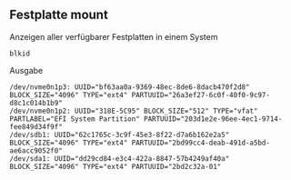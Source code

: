 ## Festplatte mount

Anzeigen aller verfügbarer Festplatten in einem System

```
blkid
```
Ausgabe
```
/dev/nvme0n1p3: UUID="bf63aa0a-9369-48ec-8de6-8dacb470f2d8" BLOCK_SIZE="4096" TYPE="ext4" PARTUUID="26a3ef27-6c0f-40f0-9c97-d8c1c014b1b9"
/dev/nvme0n1p2: UUID="318E-5C95" BLOCK_SIZE="512" TYPE="vfat" PARTLABEL="EFI System Partition" PARTUUID="203d1e2e-96ee-4ec1-9714-fee849d34f9f"
/dev/sdb1: UUID="62c1765c-3c9f-45e3-8f22-d7a6b162e2a5" BLOCK_SIZE="4096" TYPE="ext4" PARTUUID="2bd99cc4-deab-491d-a5bd-ae6acc9052f0"
/dev/sda1: UUID="dd29cd84-e3c4-422a-8847-57b4249af40a" BLOCK_SIZE="4096" TYPE="ext4" PARTUUID="2bd2c32a-01"
```
